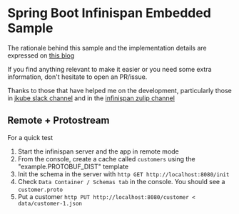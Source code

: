 # Spring Boot Infinispan Embedded Sample

The rationale behind this sample and the implementation details are expressed on [this blog](https://blog.ramon-gordillo.dev/2020/12/spring-boot-embedded-cache-with-infinispan-in-kubernetes/)

If you find anything relevant to make it easier or you need some extra information, don't hesitate to open an PR/issue.

Thanks to those that have helped me on the development, particularly those in [jkube slack channel](https://app.slack.com/client/T027F3GAJ/CKATNCPA4) and in the [infinispan zulip channel](https://infinispan.zulipchat.com/)

## Remote + Protostream

For a quick test

1. Start the infinispan server and the app in remote mode
2. From the console, create a cache called `customers` using the "example.PROTOBUF_DIST" template
3. Init the schema in the server with `http GET http://localhost:8080/init`
4. Check `Data Container / Schemas tab` in the console. You should see a `customer.proto`
5. Put a customer `http PUT http://localhost:8080/customer < data/customer-1.json`